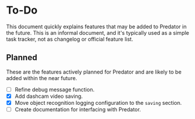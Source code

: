 # To-Do

This document quickly explains features that may be added to Predator in the future. This is an informal document, and it's typically used as a simple task tracker, not as changelog or official feature list.


## Planned

These are the features actively planned for Predator and are likely to be added within the near future.

- [ ] Refine debug message function.
- [X] Add dashcam video saving.
- [X] Move object recognition logging configuration to the `saving` section.
- [ ] Create documentation for interfacing with Predator.
